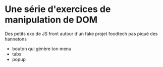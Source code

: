 # Une série d'exercices de manipulation de DOM

Des petits exo de JS front autour d'un fake projet foodtech pas piqué des hannetons

- bouton qui génère ton menu
- tabs
- popup

